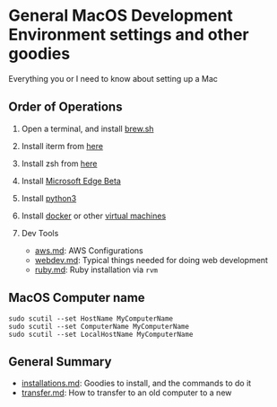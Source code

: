 # General MacOS Development Environment settings and other goodies

Everything you or I need to know about setting up a Mac

## Order of Operations

1. Open a terminal, and install [brew.sh](https://brew.sh/)
2. Install iterm from [here](iterm.md)
3. Install zsh from [here](zsh.md)
4. Install [Microsoft Edge Beta](https://www.microsoftedgeinsider.com/en-us/download)
5. Install [python3](development/python.md)
6. Install [docker](development/docker.md) or other [virtual machines](vm.md)
7. Dev Tools

   - [aws.md](development/aws.md): AWS Configurations
   - [webdev.md](development/webdev.md): Typical things needed for doing web development
   - [ruby.md](development/ruby.md): Ruby installation via `rvm`

## MacOS Computer name

```shell
sudo scutil --set HostName MyComputerName
sudo scutil --set ComputerName MyComputerName
sudo scutil --set LocalHostName MyComputerName
```

## General Summary

- [installations.md](/installations.md): Goodies to install, and the commands to do it
- [transfer.md](/transfer.md): How to transfer to an old computer to a new
